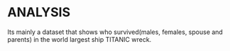 # ANALYSIS
Its mainly a dataset that shows who survived(males, females, spouse and parents) in the world largest ship TITANIC wreck.
